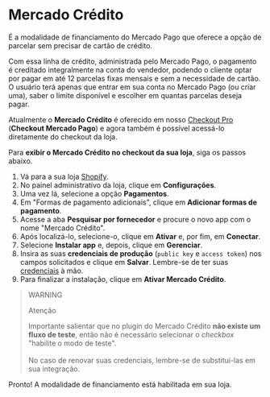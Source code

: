 # Mercado Crédito

É a modalidade de financiamento do Mercado Pago que oferece a opção de parcelar sem precisar de cartão de crédito.

Com essa linha de crédito, administrada pelo Mercado Pago, o pagamento é creditado integralmente na conta do vendedor, podendo o cliente optar por pagar em até 12 parcelas fixas mensais e sem a necessidade de cartão. O usuário terá apenas que entrar em sua conta no Mercado Pago (ou criar uma), saber o limite disponível e escolher em quantas parcelas deseja pagar.

Atualmente o **Mercado Crédito** é oferecido em nosso [Checkout Pro](/developers/pt/docs/shopify/integration-configuration/checkout-pro) (**Checkout Mercado Pago**) e agora também é possível acessá-lo diretamente do checkout da loja. 

Para **exibir o Mercado Crédito no checkout da sua loja**, siga os passos abaixo.

1. Vá para a sua loja [Shopify](https://accounts.shopify.com/store-login).
2. No painel administrativo da loja, clique em **Configurações**.
3. Uma vez lá, selecione a opção **Pagamentos**. 
4. Em "Formas de pagamento adicionais", clique em **Adicionar formas de pagamento**.
5. Acesse a aba **Pesquisar por fornecedor** e procure o novo app com o nome "Mercado Crédito".
6. Após localizá-lo, selecione-o, clique em **Ativar** e, por fim, em **Conectar**.
7. Selecione **Instalar app** e, depois, clique em **Gerenciar**.
8. Insira as suas **credenciais de produção** (`public key` e `access token`) nos campos solicitados e clique em **Salvar**. Lembre-se de ter suas [credenciais](/developers/pt/docs/shopify/additional-content/your-integrations/credentials) à mão.
9. Para finalizar a instalação, clique em **Ativar Mercado Crédito**.

> WARNING
>
> Atenção
>
> Importante salientar que no plugin do Mercado Crédito **não existe um fluxo de teste**, então não é necessário selecionar o _checkbox_ "habilite o modo de teste".
> <br/><br/>
> No caso de renovar suas credenciais, lembre-se de substituí-las em sua integração.

Pronto! A modalidade de financiamento está habilitada em sua loja.